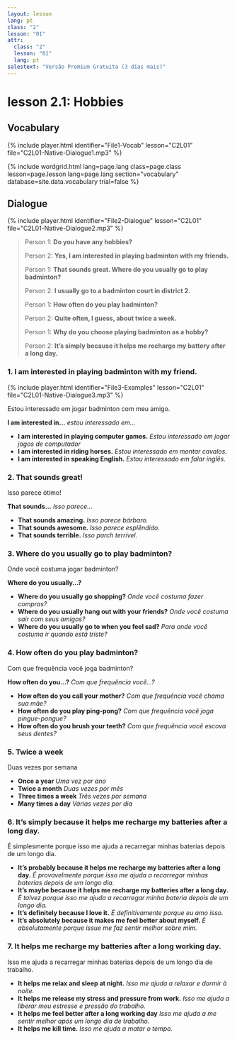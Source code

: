 ```yaml
---
layout: lesson
lang: pt
class: "2"
lesson: "01"
attr:
  class: "2"
  lesson: "01"
  lang: pt
salestext: "Versão Premium Gratuita (3 dias mais)"
---
```


# lesson 2.1: Hobbies 

## Vocabulary
{% include player.html identifier="File1-Vocab" lesson="C2L01" file="C2L01-Native-Dialogue1.mp3" %}

{% include wordgrid.html lang=page.lang
		class=page.class 
		lesson=page.lesson 
		lang=page.lang
		section="vocabulary"
		database=site.data.vocabulary 
		trial=false %}



## Dialogue
{% include player.html identifier="File2-Dialogue" lesson="C2L01" file="C2L01-Native-Dialogue2.mp3" %}

             
> Person 1: **Do you have any hobbies?**
> 
> Person 2: **Yes, I am interested in playing badminton with my friends.**   
> 
> Person 1: **That sounds great. Where do you usually go to play badminton?**  
> 
> Person 2: **I usually go to a badminton court in district 2.**  
>     
> Person 1: **How often do you play badminton?**  
>     
> Person 2: **Quite often, I guess, about twice a week.**   
>     
> Person 1: **Why do you choose playing badminton as a hobby?**  
>     
> Person 2: **It’s simply because it helps me recharge my battery after a long day.**   



### 1. I am interested in playing badminton with my friend.
{% include player.html identifier="File3-Examples" lesson="C2L01" file="C2L01-Native-Dialogue3.mp3" %}

Estou interessado em jogar badminton com meu amigo. 

**I am interested in…** *estou interessado em…*

- **I am interested in playing computer games.** *Estou interessado em jogar jogos de computador*
- **I am interested in riding horses.** *Estou interessado em montar cavalos.*
- **I am interested in speaking English.** *Estou interessado em falar inglês.*

### 2. That sounds great!

Isso parece ótimo! 

**That sounds…** *Isso parece…*

- **That sounds amazing.** *Isso parece bárbaro.*
- **That sounds awesome.** *Isso parece esplêndido.*
- **That sounds terrible.** *Isso parch terrível.*

### 3. Where do you usually go to play badminton?

Onde você costuma jogar badminton?

**Where do you usually…?**

- **Where do you usually go shopping?** *Onde você costuma fazer compras?*
- **Where do you usually hang out with your friends?** *Onde você costuma sair com seus amigos?*
- **Where do you usually go to when you feel sad?** *Para onde você costuma ir quando está triste?*

### 4. How often do you play badminton?

Com que frequência você joga badminton?

**How often do you…?** *Com que frequência você…?*
- **How often do you call your mother?** *Com que frequência você chama sua mãe?*
- **How often do you play ping-pong?** *Com que frequência você joga pingue-pongue?*
- **How often do you brush your teeth?** *Com que frequência você escova seus dentes?*

### 5. Twice a week

Duas vezes por semana

- **Once a year** *Uma vez por ano*
- **Twice a month** *Duas vezes por mês*
- **Three times a week** *Três vezes por semana*
- **Many times a day** *Várias vezes por dia*

### 6. It’s simply because it helps me recharge my batteries after a long day.

É simplesmente porque isso me ajuda a recarregar minhas baterias depois de um longo dia.

- **It’s probably because it helps me recharge my batteries after a long day.** *É provavelmente porque isso me ajuda a recarregar minhas baterias depois de um longo dia.*
- **It’s maybe because it helps me recharge my batteries after a long day.** *É talvez porque isso me ajuda a recarregar minha bateria depois de um longo dia.*
- **It’s definitely because I love it.** *É definitivamente porque eu amo isso.*
- **It’s absolutely because it makes me feel better about myself.** *É absolutamente porque issue me faz sentir melhor sobre mim.*

### 7. It helps me recharge my batteries after a long working day.

Isso me ajuda a recarregar minhas baterias depois de um longo dia de trabalho.

- **It helps me relax and sleep at night.** *Isso me ajuda a relaxar e dormir à noite.*
- **It helps me release my stress and pressure from work.** *Isso me ajuda a liberar meu estresse e pressão do trabalho.*
- **It helps me feel better after a long working day** *Isso me ajuda a me sentir melhor após um longo dia de trabalho.*
- **It helps me kill time.** *Isso me ajuda a matar o tempo.*

